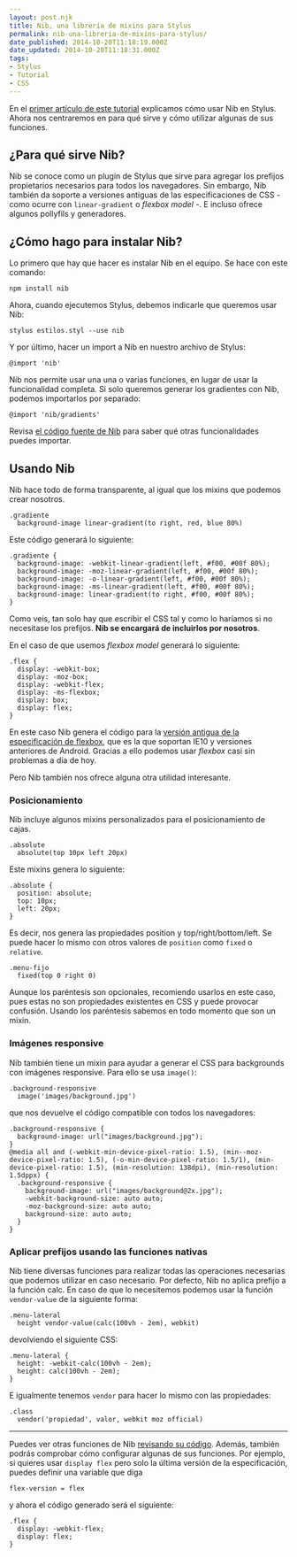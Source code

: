 ```yaml
---
layout: post.njk
title: Nib, una librería de mixins para Stylus
permalink: nib-una-libreria-de-mixins-para-stylus/
date_published: 2014-10-20T11:18:19.000Z
date_updated: 2014-10-20T11:18:31.000Z
tags:
- Stylus
- Tutorial
- CSS
---
```


En el [primer artículo de este tutorial](/tutorial-de-stylus-no-temas-a-la-terminal) explicamos cómo usar Nib en Stylus. Ahora nos centraremos en para qué sirve y cómo utilizar algunas de sus funciones.


## ¿Para qué sirve Nib?
Nib se conoce como un plugin de Stylus que sirve para agregar los prefijos propietarios necesarios para todos los navegadores. Sin embargo, Nib también da soporte a versiones antiguas de las especificaciones de CSS - como ocurre con `linear-gradient` o *flexbox model* -. E incluso ofrece algunos pollyfils y generadores.


## ¿Cómo hago para instalar Nib?
Lo primero que hay que hacer es instalar Nib en el equipo. Se hace con este comando:
```
npm install nib
```

Ahora, cuando ejecutemos Stylus, debemos indicarle que queremos usar Nib:
```
stylus estilos.styl --use nib
```

Y por último, hacer un import a Nib en nuestro archivo de Stylus:
```language-stylus
@import 'nib'
```

Nib nos permite usar una una o varias funciones, en lugar de usar la funcionalidad completa. Si solo queremos generar los gradientes con Nib, podemos importarlos por separado:
```language-stylus
@import 'nib/gradients'
```

Revisa [el código fuente de Nib](https://github.com/visionmedia/nib/tree/master/lib/nib) para saber qué otras funcionalidades puedes importar.

## Usando Nib
Nib hace todo de forma transparente, al igual que los mixins que podemos crear nosotros.
```language-stylus
.gradiente
  background-image linear-gradient(to right, red, blue 80%)
```
Este código generará lo siguiente:
```language-css
.gradiente {
  background-image: -webkit-linear-gradient(left, #f00, #00f 80%);
  background-image: -moz-linear-gradient(left, #f00, #00f 80%);
  background-image: -o-linear-gradient(left, #f00, #00f 80%);
  background-image: -ms-linear-gradient(left, #f00, #00f 80%);
  background-image: linear-gradient(to right, #f00, #00f 80%);
}
```
Como veis, tan solo hay que escribir el CSS tal y como lo haríamos si no necesitase los prefijos. **Nib se encargará de incluirlos por nosotros**.

En el caso de que usemos *flexbox model* generará lo siguiente:
```language-css
.flex {
  display: -webkit-box;
  display: -moz-box;
  display: -webkit-flex;
  display: -ms-flexbox;
  display: box;
  display: flex;
}
```
En este caso Nib genera el código para la [versión antigua de la especificación de flexbox](http://caniuse.com/#search=flexbox), que es la que soportan IE10 y versiones anteriores de Android. Gracias a ello podemos usar *flexbox* casi sin problemas a día de hoy.

Pero Nib también nos ofrece alguna otra utilidad interesante.

### Posicionamiento
Nib incluye algunos mixins personalizados para el posicionamiento de cajas.

```language-stylus
.absolute
  absolute(top 10px left 20px)
```
Este mixins genera lo siguiente:
```lanugage-css
.absolute {
  position: absolute;
  top: 10px;
  left: 20px;
}
```
Es decir, nos genera las propiedades position y top/right/bottom/left. Se puede hacer lo mismo con otros valores de `position` como `fixed` o `relative`.
```language-stylus
.menu-fijo
  fixed(top 0 right 0)
```

Aunque los paréntesis son opcionales, recomiendo usarlos en este caso, pues estas no son propiedades existentes en CSS y puede provocar confusión. Usando los paréntesis sabemos en todo momento que son un mixin.

### Imágenes responsive
Nib también tiene un mixin para ayudar a generar el CSS para backgrounds con imágenes responsive. Para ello se usa `image()`:
```language-stylus
.background-responsive
  image('images/background.jpg')
```
que nos devuelve el código compatible con todos los navegadores:
```language-css
.background-responsive {
  background-image: url("images/background.jpg");
}
@media all and (-webkit-min-device-pixel-ratio: 1.5), (min--moz-device-pixel-ratio: 1.5), (-o-min-device-pixel-ratio: 1.5/1), (min-device-pixel-ratio: 1.5), (min-resolution: 138dpi), (min-resolution: 1.5dppx) {
  .background-responsive {
    background-image: url("images/background@2x.jpg");
    -webkit-background-size: auto auto;
    -moz-background-size: auto auto;
    background-size: auto auto;
  }
}
```

### Aplicar prefijos usando las funciones nativas
Nib tiene diversas funciones para realizar todas las operaciones necesarias que podemos utilizar en caso necesario. Por defecto, Nib no aplica prefijo a la función calc. En caso de que lo necesitemos podemos usar la función `vendor-value` de la siguiente forma:
```language-stylus
.menu-lateral
  height vendor-value(calc(100vh - 2em), webkit)
```
devolviendo el siguiente CSS:
```language-css
.menu-lateral {
  height: -webkit-calc(100vh - 2em);
  height: calc(100vh - 2em);
}
```

E igualmente tenemos `vendor` para hacer lo mismo con las propiedades:
```language-stylus
.class
  vendor('propiedad', valor, webkit moz official)
```

***

Puedes ver otras funciones de Nib [revisando su código](https://github.com/visionmedia/nib/tree/master/lib/nib). Además, también podrás comprobar cómo configurar algunas de sus funciones. Por ejemplo, si quieres usar `display flex` pero solo la última versión de la especificación, puedes definir una variable que diga
```language-stylus
flex-version = flex
```
y ahora el código generado será el siguiente:
```language-css
.flex {
  display: -webkit-flex;
  display: flex;
}
```
